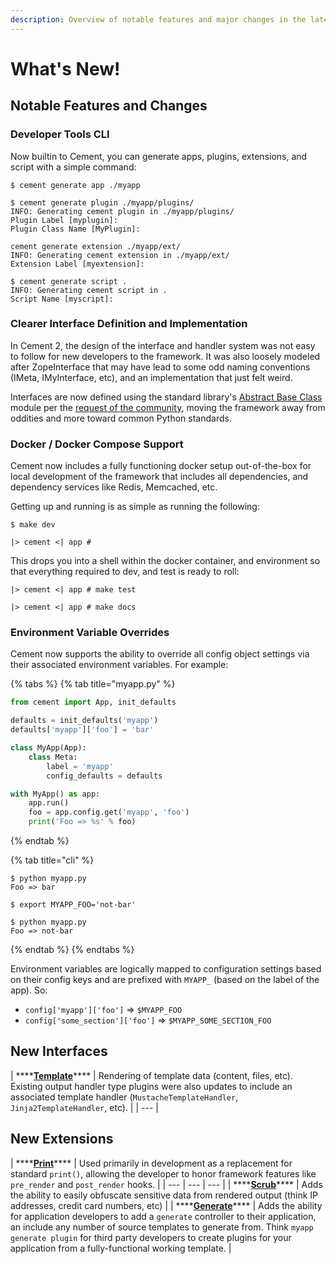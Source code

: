 ```yaml
---
description: Overview of notable features and major changes in the latest release.
---
```


# What's New!

## Notable Features and Changes

### Developer Tools CLI

Now builtin to Cement, you can generate apps, plugins, extensions, and script with a simple command:

```text
$ cement generate app ./myapp

$ cement generate plugin ./myapp/plugins/
INFO: Generating cement plugin in ./myapp/plugins/
Plugin Label [myplugin]:
Plugin Class Name [MyPlugin]:

cement generate extension ./myapp/ext/
INFO: Generating cement extension in ./myapp/ext/
Extension Label [myextension]:

$ cement generate script .
INFO: Generating cement script in .
Script Name [myscript]:
```

### Clearer Interface Definition and Implementation

In Cement 2, the design of the interface and handler system was not easy to follow for new developers to the framework.  It was also loosely modeled after ZopeInterface that may have lead to some odd naming conventions \(IMeta, IMyInterface, etc\), and an implementation that just felt weird.

Interfaces are now defined using the standard library's [Abstract Base Class](https://docs.python.org/3/library/abc.html) module per the [request of the community](https://github.com/datafolklabs/cement/issues/192), moving the framework away from oddities and more toward common Python standards.  

### Docker / Docker Compose Support 

Cement now includes a fully functioning docker setup out-of-the-box for local development of the framework that includes all dependencies, and dependency services like Redis, Memcached, etc. 

Getting up and running is as simple as running the following:

```text
$ make dev

|> cement <| app #
```

This drops you into a shell within the docker container, and environment so that everything required to dev, and test is ready to roll:

```text
|> cement <| app # make test

|> cement <| app # make docs
```

### Environment Variable Overrides

Cement now supports the ability to override all config object settings via their associated environment variables.  For example:

{% tabs %}
{% tab title="myapp.py" %}
```python
from cement import App, init_defaults

defaults = init_defaults('myapp')
defaults['myapp']['foo'] = 'bar'

class MyApp(App):
    class Meta:
        label = 'myapp'
        config_defaults = defaults

with MyApp() as app:
    app.run()
    foo = app.config.get('myapp', 'foo')
    print('Foo => %s' % foo)
```
{% endtab %}

{% tab title="cli" %}
```text
$ python myapp.py
Foo => bar

$ export MYAPP_FOO='not-bar'

$ python myapp.py
Foo => not-bar
```
{% endtab %}
{% endtabs %}

Environment variables are logically mapped to configuration settings based on their config keys and are prefixed with `MYAPP_` \(based on the label of the app\).  So: 

* `config['myapp']['foo']` =&gt; `$MYAPP_FOO`
* `config['some_section']['foo']` =&gt; `$MYAPP_SOME_SECTION_FOO`

## New Interfaces

| \*\*\*\*[**Template**](../core-foundation/templating.md)\*\*\*\* | Rendering of template data \(content, files, etc\).  Existing output handler type plugins were also updates to include an associated template handler \(`MustacheTemplateHandler`, `Jinja2TemplateHandler`, etc\). |
| --- |


## New Extensions

| \*\*\*\*[**Print**](../extensions/print.md)\*\*\*\* | Used primarily in development as a replacement for standard `print()`, allowing the developer to honor framework features like `pre_render` and `post_render` hooks. |
| --- | --- | --- |
| \*\*\*\*[**Scrub**](../extensions/scrub.md)\*\*\*\* | Adds the ability to easily obfuscate sensitive data from rendered output \(think IP addresses, credit card numbers, etc\) |
| \*\*\*\*[**Generate**](../extensions/generate.md)\*\*\*\* | Adds the ability for application developers to add a `generate` controller to their application, an include any number of source templates to generate from.  Think `myapp generate plugin` for third party developers to create plugins for your application from a fully-functional working template. |


